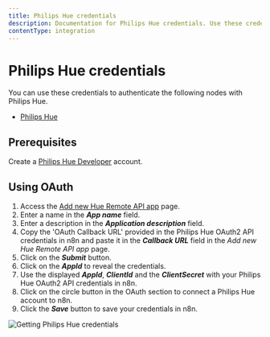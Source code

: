 ```yaml
---
title: Philips Hue credentials
description: Documentation for Philips Hue credentials. Use these credentials to authenticate Philips Hue in n8n, a workflow automation platform.
contentType: integration
---
```


# Philips Hue credentials

You can use these credentials to authenticate the following nodes with Philips Hue.

- [Philips Hue](/integrations/builtin/app-nodes/n8n-nodes-base.philipshue/)

## Prerequisites

Create a [Philips Hue Developer](https://developers.meethue.com/) account.

## Using OAuth

1. Access the [Add new Hue Remote API app](https://developers.meethue.com/add-new-hue-remote-api-app/) page.
2. Enter a name in the ***App name*** field.
3. Enter a description in the ***Application description*** field.
4. Copy the 'OAuth Callback URL' provided in the Philips Hue OAuth2 API credentials in n8n and paste it in the ***Callback URL*** field in the *Add new Hue Remote API app* page.
5. Click on the ***Submit*** button.
6. Click on the ***AppId*** to reveal the credentials.
7. Use the displayed ***AppId***, ***ClientId*** and the ***ClientSecret*** with your Philips Hue OAuth2 API credentials in n8n.
8. Click on the circle button in the OAuth section to connect a Philips Hue account to n8n.
9. Click the ***Save*** button to save your credentials in n8n.

![Getting Philips Hue credentials](/_images/integrations/builtin/credentials/philipshue/using-oauth.gif)


